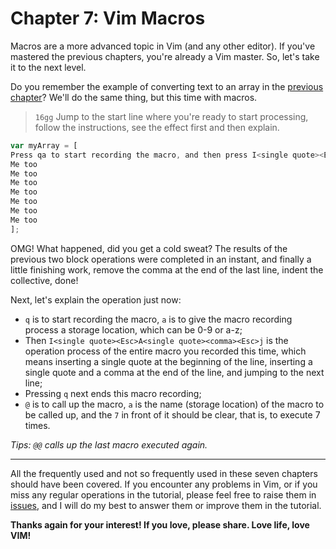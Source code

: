 # Chapter 7: Vim Macros

Macros are a more advanced topic in Vim (and any other editor). If you've
mastered the previous chapters, you're already a Vim master. So, let's take it
to the next level.

Do you remember the example of converting text to an array in the
[previous chapter](chapter06.md)? We'll do the same thing, but this time with
macros.

> `16gg` Jump to the start line where you're ready to start processing, follow
> the instructions, see the effect first and then explain.

```javascript
var myArray = [
Press qa to start recording the macro, and then press I<single quote><Esc>A<single quote><comma><Esc>jq7@a
Me too
Me too
Me too
Me too
Me too
Me too
Me too
];
```

OMG! What happened, did you get a cold sweat? The results of the previous two
block operations were completed in an instant, and finally a little finishing
work, remove the comma at the end of the last line, indent the collective, done!

Next, let's explain the operation just now:

- `q` is to start recording the macro, `a` is to give the macro recording
  process a storage location, which can be 0-9 or a-z;
- Then `I<single quote><Esc>A<single quote><comma><Esc>j` is the operation
  process of the entire macro you recorded this time, which means inserting a
  single quote at the beginning of the line, inserting a single quote and a
  comma at the end of the line, and jumping to the next line;
- Pressing `q` next ends this macro recording;
- `@` is to call up the macro, `a` is the name (storage location) of the macro
  to be called up, and the `7` in front of it should be clear, that is, to
  execute 7 times.

_Tips: `@@` calls up the last macro executed again._

---

All the frequently used and not so frequently used in these seven chapters
should have been covered. If you encounter any problems in Vim, or if you miss
any regular operations in the tutorial, please feel free to raise them in
[issues](../../issues), and I will do my best to answer them or improve them in
the tutorial.

**Thanks again for your interest! If you love, please share. Love life, love
VIM!**
